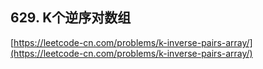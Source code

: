 **629. K个逆序对数组**  
---
[https://leetcode-cn.com/problems/k-inverse-pairs-array/](https://leetcode-cn.com/problems/k-inverse-pairs-array/)  
